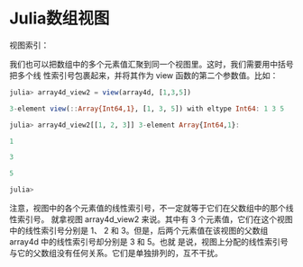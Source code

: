 # Julia数组视图

视图索引：

我们也可以把数组中的多个元素值汇聚到同一个视图里。这时，我们需要用中括号把多个线 性索引号包裹起来，并将其作为 view 函数的第二个参数值。比如：

```julia
julia> array4d_view2 = view(array4d, [1,3,5])

3-element view(::Array{Int64,1}, [1, 3, 5]) with eltype Int64: 1 3 5

julia> array4d_view2[[1, 2, 3]] 3-element Array{Int64,1}:

1

3

5

julia>
```

注意，视图中的各个元素值的线性索引号，不一定就等于它们在父数组中的那个线性索引号。 就拿视图 array4d_view2 来说。其中有 3 个元素值，它们在这个视图中的线性索引号分别是 1、 2 和 3。但是，后两个元素值在该视图的父数组 array4d 中的线性索引号却分别是 3 和 5。也就 是说，视图上分配的线性索引号与它的父数组没有任何关系。它们是单独排列的，互不干扰。